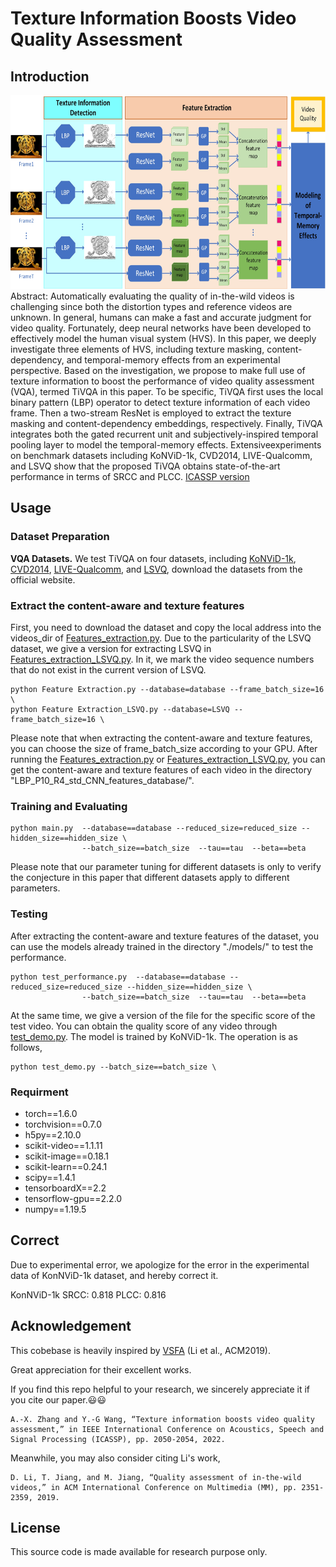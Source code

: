 Texture Information Boosts Video Quality Assessment
===
Introduction
---

<img src="https://github.com/GZHU-DVL/TiVQA/blob/main/Framework.jpg" width="650" height="310" /><br/>
Abstract: Automatically evaluating the quality of in-the-wild videos is challenging since both the distortion types and reference videos are unknown. In general, humans can make a fast and accurate judgment for video quality. Fortunately, deep neural networks have been developed to effectively model the human visual system (HVS). In this paper, we deeply investigate three elements of HVS, including texture masking, content-dependency, and temporal-memory effects from an experimental perspective. Based on the investigation, we propose to make full use of texture information to boost the performance of video quality assessment (VQA), termed TiVQA in this paper. To be specific, TiVQA first uses the local binary pattern (LBP) operator to detect texture information of each video frame. Then a two-stream ResNet is employed to extract the texture masking and content-dependency embeddings, respectively. Finally, TiVQA integrates both the gated recurrent unit and subjectively-inspired temporal pooling layer to model the temporal-memory effects. Extensiveexperiments on benchmark datasets including KoNViD-1k, CVD2014, LIVE-Qualcomm, and LSVQ show that the proposed TiVQA obtains state-of-the-art performance in terms of SRCC and PLCC. [ICASSP version](https://ieeexplore.ieee.org/stamp/stamp.jsp?tp=&arnumber=9747546)

Usage
---
### Dataset Preparation
**VQA Datasets.**
We test TiVQA on four datasets, including [KoNViD-1k](http://database.mmsp-kn.de/konvid-1k-database.html), [CVD2014](https://www.mv.helsinki.fi/home/msjnuuti/CVD2014/), [LIVE-Qualcomm](http://live.ece.utexas.edu/research/incaptureDatabase/index.html), and [LSVQ](https://github.com/baidut/PatchVQ), download the datasets from the official website. 

### Extract the content-aware and texture features
First, you need to download the dataset and copy the local address into the videos_dir of [Features_extraction.py](https://github.com/GZHU-DVL/TiVQA/blob/main/Features_extraction.py). Due to the particularity of the LSVQ dataset, we give a version for extracting LSVQ in [Features_extraction_LSVQ.py](https://github.com/GZHU-DVL/TiVQA/blob/main/Features_extraction_LSVQ.py). In it, we mark the video sequence numbers that do not exist in the current version of LSVQ.

```
python Feature Extraction.py --database=database --frame_batch_size=16 \
python Feature Extraction_LSVQ.py --database=LSVQ --frame_batch_size=16 \
```
Please note that when extracting the content-aware and texture features, you can choose the size of frame_batch_size according to your GPU. After running the [Features_extraction.py](https://github.com/GZHU-DVL/TiVQA/blob/main/Features_extraction.py) or [Features_extraction_LSVQ.py](https://github.com/GZHU-DVL/TiVQA/blob/main/Features_extraction_LSVQ.py), you can get the content-aware and texture features of each video in the directory "LBP_P10_R4_std_CNN_features_database/".

### Training and Evaluating
```
python main.py  --database==database --reduced_size=reduced_size --hidden_size==hidden_size \
                --batch_size==batch_size  --tau==tau  --beta==beta
```
Please note that our parameter tuning for different datasets is only to verify the conjecture in this paper that different datasets apply to different parameters.

### Testing
After extracting the content-aware and texture features of the dataset, you can use the models already trained in the directory "./models/" to test the performance.
```
python test_performance.py  --database==database --reduced_size=reduced_size --hidden_size==hidden_size \
                --batch_size==batch_size  --tau==tau  --beta==beta
```

At the same time, we give a version of the file for the specific score of the test video. You can obtain the quality score of any video through [test_demo.py](https://github.com/GZHU-DVL/TiVQA/blob/main/test_demo.py). The model is trained by KoNViD-1k. The operation is as follows,
```
python test_demo.py --batch_size==batch_size \
```

### Requirment
* torch==1.6.0
* torchvision==0.7.0
* h5py==2.10.0
* scikit-video==1.1.11
* scikit-image==0.18.1
* scikit-learn==0.24.1
* scipy==1.4.1
* tensorboardX==2.2
* tensorflow-gpu==2.2.0
* numpy==1.19.5

Correct
---
Due to experimental error, we apologize for the error in the experimental data of KonNViD-1k dataset, and hereby correct it.

KonNViD-1k     SRCC: 0.818
               PLCC: 0.816
             
Acknowledgement
---
This cobebase is heavily inspired by [VSFA](https://github.com/lidq92/VSFA) (Li et al., ACM2019).

Great appreciation for their excellent works.

If you find this repo helpful to your research, we sincerely appreciate it if you cite our paper.:smiley::smiley:

```
A.-X. Zhang and Y.-G Wang, “Texture information boosts video quality assessment,” in IEEE International Conference on Acoustics, Speech and Signal Processing (ICASSP), pp. 2050-2054, 2022.
```
Meanwhile, you may also consider citing Li's work,
```
D. Li, T. Jiang, and M. Jiang, “Quality assessment of in-the-wild videos,” in ACM International Conference on Multimedia (MM), pp. 2351-2359, 2019.
```

License
---
This source code is made available for research purpose only.


